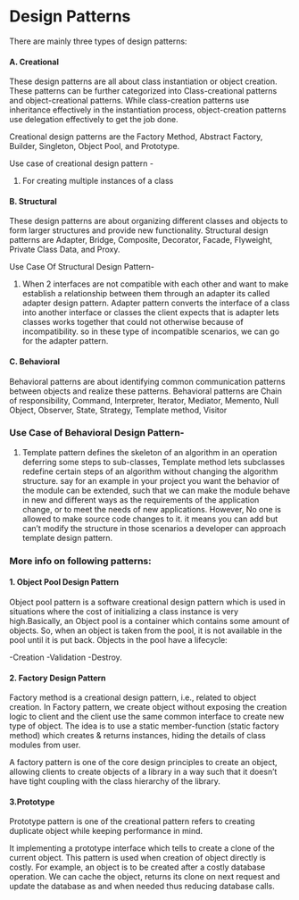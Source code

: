 # Design Patterns

There are mainly three types of design patterns:

#### A. Creational
 These design patterns are all about class instantiation or object creation. These patterns can be further categorized into 
 Class-creational patterns and object-creational patterns. While class-creation patterns use inheritance effectively in 
 the instantiation process, object-creation patterns use delegation effectively to get the job done.
    
  Creational design patterns are the Factory Method, Abstract Factory, Builder, Singleton, Object Pool, and Prototype.

Use case of creational design pattern -
1) For creating multiple instances of a class 

#### B. Structural
 These design patterns are about organizing different classes and objects to form larger structures and provide new 
 functionality.
  Structural design patterns are Adapter, Bridge, Composite, Decorator, Facade, Flyweight, Private Class Data, and Proxy.

Use Case Of Structural Design Pattern-

1) When 2 interfaces are not compatible with each other and want to make establish a relationship between them through an 
adapter its called adapter design pattern. Adapter pattern converts the interface of a class into another interface or classes 
the client expects that is adapter lets classes works together that could not otherwise because of incompatibility. so in these
type of incompatible scenarios, we can go for the adapter pattern.

#### C. Behavioral
 Behavioral patterns are about identifying common communication patterns between objects and realize these patterns.
 Behavioral patterns are Chain of responsibility, Command, Interpreter, Iterator, Mediator, Memento, Null Object, Observer, 
 State, Strategy, Template method, Visitor

### Use Case of Behavioral Design Pattern-

1) Template pattern defines the skeleton of an algorithm in an operation deferring some steps to sub-classes, Template method 
lets subclasses redefine certain steps of an algorithm without changing the algorithm structure. say for an example in your 
project you want the behavior of the module can be extended, such that we can make the module behave in new and different ways
as the requirements of the application change, or to meet the needs of new applications. However, No one is allowed to make 
source code changes to it. it means you can add but can’t modify the structure in those scenarios a developer can approach 
template design pattern.

### More info on following patterns:

#### 1. Object Pool Design Pattern

Object pool pattern is a software creational design pattern which is used in situations where the cost of initializing a class
instance is very high.Basically, an Object pool is a container which contains some amount of objects. So, when an object is 
taken from the pool, it is not available in the pool until it is put back.
Objects in the pool have a lifecycle:

-Creation
-Validation
-Destroy.

#### 2. Factory Design Pattern

Factory method is a creational design pattern, i.e., related to object creation. In Factory pattern, we create object without
exposing the creation logic to client and the client use the same common interface to create new type of object.
The idea is to use a static member-function (static factory method) which creates & returns instances, hiding the details of 
class modules from user.

A factory pattern is one of the core design principles to create an object, allowing clients to create objects of a 
library in a way such that it doesn’t have tight coupling with the class hierarchy of the library.

#### 3.Prototype 

Prototype pattern is one of the creational pattern refers to creating duplicate object while keeping performance in mind.

It implementing a prototype interface which tells to create a clone of the current object. This pattern is used when creation
of object directly is costly. For example, an object is to be created after a costly database operation. We can cache the 
object, returns its clone on next request and update the database as and when needed thus reducing database calls.
